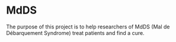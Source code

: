 # MdDS
The purpose of this project is to help researchers of MdDS (Mal de Débarquement Syndrome) treat patients and find a cure.

